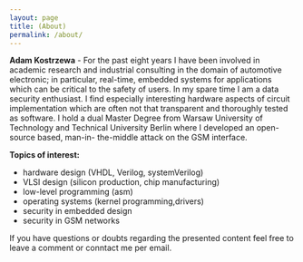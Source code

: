 ```yaml
---
layout: page
title: (About)
permalink: /about/
---
```


**Adam Kostrzewa** - For the past eight years I have been involved in academic research and industrial consulting in the domain of automotive electronic; in particular, real-time, embedded systems for applications which can be critical to the safety of users. In my spare time I am a data security enthusiast. I find especially interesting hardware aspects of circuit implementation which are often not that transparent and thoroughly tested as software. I hold a dual Master Degree from Warsaw University of Technology and Technical University Berlin where I developed an open-source based, man-in- the-middle attack on the GSM interface.

**Topics of interest:**

* hardware design (VHDL, Verilog, systemVerilog)
* VLSI design (silicon production, chip manufacturing)
* low-level programming (asm)
* operating systems (kernel programming,drivers)
* security in embedded design
* security in GSM networks

If you have questions or doubts regarding the presented content feel free to leave a comment or conntact me per email.
